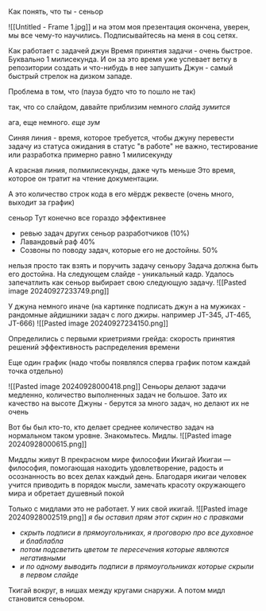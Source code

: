 Как понять, что ты - сеньор

![[Untitled - Frame 1.jpg]]
и на этом моя презентация окончена, уверен, мы все чему-то научились.
Подписывайтесяь на меня в соц сетях.

Как работает с задачей джун
Время принятия задачи - очень быстрое. Буквально 1 милисекунда.
И он за это время уже успевает ветку в репозитории создать и что-нибудь в нее запушить
Джун - самый быстрый стрелок на дизком западе.

Проблема в том, что (пауза будто что то пошло не так)

так, что со слайдом, давайте приблизим немного
*слайд зумится*

ага, еще немного.
*еще зум*

Синяя линия - время, которое требуется, чтобы джуну перевести задачу из статуса ожидания в статус "в работе"
не важно, тестирование или разработка
примерно равно 1 милисекунду

А красная линия, полмилисекунды, даже чуть меньше
Это время, которое он тратит на чтение документации.

А это количество строк кода в его мёрдж реквесте (очень много, выходит за график)


сеньор
Тут конечно все гораздо эффективнее
- ревью задач других сеньор разработчиков (10%)
- Лавандовый раф 40%
- Созвоны по поводу задач, которые его не достойны. 50%

 нельзя просто так взять и поручить задачу сеньору
Задача должна быть его достойна.
На следующем слайде - уникальный кадр.
Удалось запечатлить как сеньор выбирает свою следующую задачу.
![[Pasted image 20240927233749.png]]

У джуна немного иначе (на картинке подписать джун а на мужиках - рандомные айдишники задач с лого джиры. например JT-345, JT-465, JT-666)
![[Pasted image 20240927234150.png]]

Определились с первыми криетриями грейда:
скорость принятия решений
эффективность распределения времени

Еще один график (надо чтобы появлялся сперва график потом каждай точка отдельно)

![[Pasted image 20240928000418.png]]
Сеньоры делают задачи медленно, количество выполненных задач не большое.
Зато их качество на высоте
Джуны - берутся за много задач, но делают их не очень 

Вот бы был кто-то, кто делает среднее количество задач на нормальном таком уровне.
Знакомьтесь.
Мидлы.
![[Pasted image 20240928000615.png]]

Миддлы живут В прекрасном мире философии Икигай
Икигаи — философия, помогающая находить удовлетворение, радость и осознанность во всех делах каждый день.
Благодаря икигаи человек учится приводить в порядок мысли, замечать красоту окружающего мира и обретает душевный покой

Только с мидлами это не работает.
У них свой икигай.
![[Pasted image 20240928002519.png]]
*я бы оставил прям этот скрин но с правками*
- *скрыть подписи в прямоугольниках, я проговорю про все духовное и блаблабла*
- *потом подсветить цветом те пересечения которые являются негативными*
- *и по одному выводить подписи в прямоугольниках которые скрыли в первом слайде*

Ткигай вокруг, в нишах между кругами снаружи. 
А потом мидл становится сеньором. 

